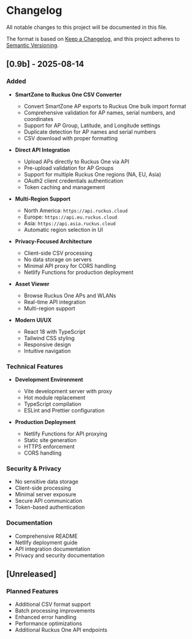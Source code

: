 # Changelog

All notable changes to this project will be documented in this file.

The format is based on [Keep a Changelog](https://keepachangelog.com/en/1.0.0/),
and this project adheres to [Semantic Versioning](https://semver.org/spec/v2.0.0.html).

## [0.9b] - 2025-08-14

### Added
- **SmartZone to Ruckus One CSV Converter**
  - Convert SmartZone AP exports to Ruckus One bulk import format
  - Comprehensive validation for AP names, serial numbers, and coordinates
  - Support for AP Group, Latitude, and Longitude settings
  - Duplicate detection for AP names and serial numbers
  - CSV download with proper formatting

- **Direct API Integration**
  - Upload APs directly to Ruckus One via API
  - Pre-upload validation for AP Groups
  - Support for multiple Ruckus One regions (NA, EU, Asia)
  - OAuth2 client credentials authentication
  - Token caching and management

- **Multi-Region Support**
  - North America: `https://api.ruckus.cloud`
  - Europe: `https://api.eu.ruckus.cloud`
  - Asia: `https://api.asia.ruckus.cloud`
  - Automatic region selection in UI

- **Privacy-Focused Architecture**
  - Client-side CSV processing
  - No data storage on servers
  - Minimal API proxy for CORS handling
  - Netlify Functions for production deployment

- **Asset Viewer**
  - Browse Ruckus One APs and WLANs
  - Real-time API integration
  - Multi-region support

- **Modern UI/UX**
  - React 18 with TypeScript
  - Tailwind CSS styling
  - Responsive design
  - Intuitive navigation

### Technical Features
- **Development Environment**
  - Vite development server with proxy
  - Hot module replacement
  - TypeScript compilation
  - ESLint and Prettier configuration

- **Production Deployment**
  - Netlify Functions for API proxying
  - Static site generation
  - HTTPS enforcement
  - CORS handling

### Security & Privacy
- No sensitive data storage
- Client-side processing
- Minimal server exposure
- Secure API communication
- Token-based authentication

### Documentation
- Comprehensive README
- Netlify deployment guide
- API integration documentation
- Privacy and security documentation

## [Unreleased]

### Planned Features
- Additional CSV format support
- Batch processing improvements
- Enhanced error handling
- Performance optimizations
- Additional Ruckus One API endpoints
